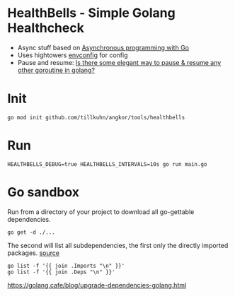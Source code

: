 # HealthBells - Simple Golang Healthcheck

* Async stuff based on [Asynchronous programming with Go](https://medium.com/@gauravsingharoy/asynchronous-programming-with-go-546b96cd50c1)
* Uses hightowers [envconfig](https://github.com/kelseyhightower/envconfig) for config
* Pause and resume: [Is there some elegant way to pause & resume any other goroutine in golang?](https://stackoverflow.com/questions/16101409/is-there-some-elegant-way-to-pause-resume-any-other-goroutine-in-golang)

# Init
```
go mod init github.com/tillkuhn/angkor/tools/healthbells
```
# Run 
```
HEALTHBELLS_DEBUG=true HEALTHBELLS_INTERVALS=10s go run main.go
```
# Go sandbox

Run from a directory of your project to download all go-gettable dependencies.
```
go get -d ./...
```

The second will list all subdependencies, the first only the directly imported packages. [source](https://stackoverflow.com/questions/32758235/how-to-get-all-dependency-files-for-a-program-using-golang)
```
go list -f '{{ join .Imports "\n" }}'
go list -f '{{ join .Deps "\n" }}'
```
https://golang.cafe/blog/upgrade-dependencies-golang.html
